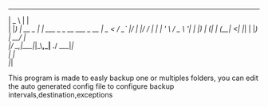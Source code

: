   ____             _                          
 |  _ \           | |                         
 | |_) | __ _  ___| | ___   _ _ __   ___ _ __ 
 |  _ < / _` |/ __| |/ / | | | '_ \ / _ \ '__|
 | |_) | (_| | (__|   <| |_| | |_) |  __/ |   
 |____/ \__,_|\___|_|\_\\__,_| .__/ \___|_|   
                             | |              
                             |_|              
                             
This program is made to easly backup one or multiples folders, you can edit the auto generated config file to configure backup intervals,destination,exceptions
